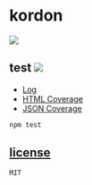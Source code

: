 # kordon

![](http://f.cl.ly/items/251n2b0Z081B2Y2E2w1y/logofinal@240.png)

## test ![](https://travis-ci.org/kordon/kordon.png)

 * [Log](kordon/blob/master/test/results/test.md)
 * [HTML Coverage](http://f.cl.ly/items/0s3w0d1R1H0w243H3h3d/coverage.html)
 * [JSON Coverage](kordon/blob/master/test/results/coverage.json)

```bash
npm test
```

## [license](kordon/blob/master/license.md)

```bash
MIT
```
